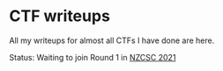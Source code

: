 # CTF writeups

All my writeups for almost all CTFs I have done are here.

Status: Waiting to join Round 1 in [NZCSC 2021](https://cybersecuritychallenge.org.nz/)
